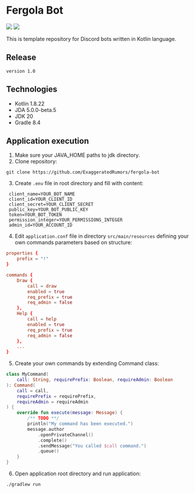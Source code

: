 # Fergola Bot
![](https://shields.io/badge/JDA-5.0-violet) ![](https://shields.io/badge/v1.1-purple)

This is template repository for Discord bots written in Kotlin language.

## Release

`
version 1.0
`

## Technologies

- Kotlin 1.8.22
- JDA 5.0.0-beta.5
- JDK 20
- Gradle 8.4

## Application execution

1. Make sure your JAVA_HOME paths to jdk directory.
2. Clone repository:
```
git clone https://github.com/ExaggeratedRumors/fergola-bot
```
3. Create `.env` file in root directory and fill with content:
```env
 client_name=YOUR_BOT_NAME
 client_id=YOUR_CLIENT_ID
 client_secret=YOUR_CLIENT_SECRET
 public_key=YOUR_BOT_PUBLIC_KEY
 token=YOUR_BOT_TOKEN
 permission_integer=YOUR_PERMISSIONS_INTEGER
 admin_id=YOUR_ACCOUNT_ID
```
4. Edit `application.conf` file in directory `src/main/resources` defining your own commands parameters based on structure:
```conf
properties {
    prefix = "!"
}

commands {
    Draw {
        call = draw
        enabled = true
        req_prefix = true
        req_admin = false
    },
    Help {
        call = help
        enabled = true
        req_prefix = true
        req_admin = false
    },
    ...
}
```
5. Create your own commands by extending Command class:
```kotlin
class MyCommand(
    call: String, requirePrefix: Boolean, requireAdmin: Boolean
): Command(
    call = call,
    requirePrefix = requirePrefix,
    requireAdmin = requireAdmin
) {
    override fun execute(message: Message) {
        /** TODO **/
        println("My command has been executed.")
        message.author
            .openPrivateChannel()
            .complete()
            .sendMessage("You called $call command.")
            .queue()
    }
}
```
6. Open application root directory and run application:
```
./gradlew run
```